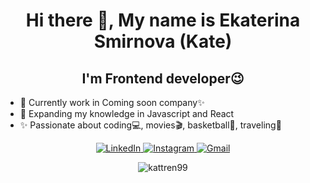 <h1 align="center">
    Hi there 👋, My name is Ekaterina Smirnova (Kate)
</h1>
<h2 align="center">I'm Frontend developer😉 </h2>
<ul>
    <li>🔭 Currently work in Coming soon company✨ </li>
    <li>🌱 Expanding my knowledge in Javascript and React </li>
    <li>✨ Passionate about  coding💻,  movies🎬, basketball🏀, traveling🌴</li>
</ul>

<p align="center">
   <!-- <a href="">
        <img alt="Resume" src="https://img.shields.io/badge/-Resume-2f343f?style=flat&logo=read.cv&logoColor=white" />
    </a> -->
    <a href="https://linkedin.com/in/ekaterina-smirnova-95a017192" target="_blank">
        <img alt="LinkedIn" src="https://img.shields.io/badge/-LinkedIn-0084b1?style=flat&logo=linkedin&logoColor=white" />
    <a href="https://www.instagram.com/s_kathrine_/" target="_blank">
        <img alt="Instagram" src="https://img.shields.io/badge/-Instagram-c536a4?style=flat&logo=instagram&logoColor=white" />
    </a>
    <a href="mailto:kattren990703@gmail.com" target="_blank">
        <img alt="Gmail" src="https://img.shields.io/badge/-Gmail-dd4b39?style=flat&logo=gmail&logoColor=white" />
    </a>
</p>
<p align="center">
        <img src="https://github-readme-stats.vercel.app/api/top-langs/?username=kattrine99&layout=compact&theme=github_dark&card_width=495" alt="kattren99" />
</p>

